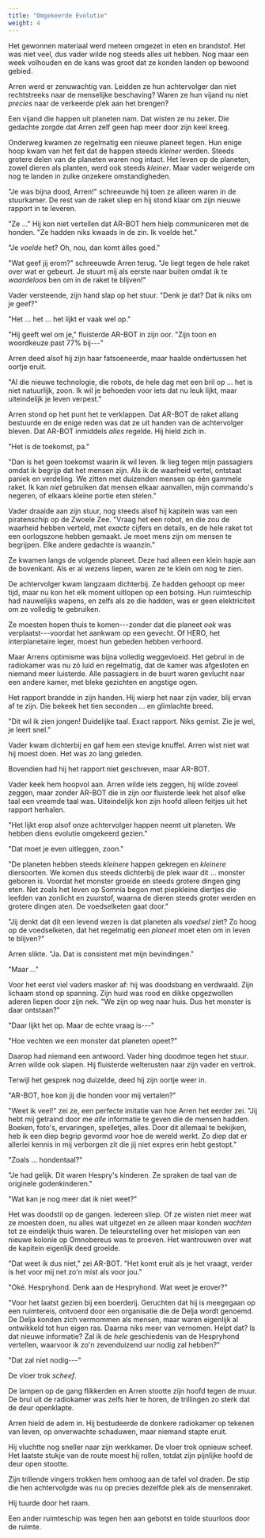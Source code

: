 ```yaml
---
title: "Omgekeerde Evolutie"
weight: 4
---
```


Het gewonnen materiaal werd meteen omgezet in eten en brandstof. Het was niet veel, dus vader wilde nog steeds alles uit hebben. Nog maar een week volhouden en de kans was groot dat ze konden landen op bewoond gebied. 

Arren werd er zenuwachtig van. Leidden ze hun achtervolger dan niet rechtstreeks naar de menselijke beschaving? Waren ze hun vijand nu niet _precies_ naar de verkeerde plek aan het brengen?

Een vijand die happen uit planeten nam. Dat wisten ze nu zeker. Die gedachte zorgde dat Arren zelf geen hap meer door zijn keel kreeg.

Onderweg kwamen ze regelmatig een nieuwe planeet tegen. Hun enige hoop kwam van het feit dat de happen steeds _kleiner_ werden. Steeds grotere delen van de planeten waren nog intact. Het leven op de planeten, zowel dieren als planten, werd ook steeds _kleiner_. Maar vader weigerde om nog te landen in zulke onzekere omstandigheden.

"Je was bijna dood, Arren!" schreeuwde hij toen ze alleen waren in de stuurkamer. De rest van de raket sliep en hij stond klaar om zijn nieuwe rapport in te leveren.

"Ze ..." Hij kon niet vertellen dat AR-BOT hem hielp communiceren met de honden. "Ze hadden niks kwaads in de zin. Ik voelde het."

"Je _voelde_ het? Oh, nou, dan komt álles goed."

"Wat geef jij erom?" schreeuwde Arren terug. "Je liegt tegen de hele raket over wat er gebeurt. Je stuurt mij als eerste naar buiten omdat ik te _waardeloos_ ben om in de raket te blijven!"

Vader versteende, zijn hand slap op het stuur. "Denk je dat? Dat ik niks om je geef?"

"Het ... het ... het lijkt er vaak wel op."

"Hij geeft wel om je," fluisterde AR-BOT in zijn oor. "Zijn toon en woordkeuze past 77% bij---" 

Arren deed alsof hij zijn haar fatsoeneerde, maar haalde ondertussen het oortje eruit.

"Al die nieuwe technologie, die robots, de hele dag met een bril op ... het is niet natuurlijk, zoon. Ik wil je behoeden voor iets dat nu leuk lijkt, maar uiteindelijk je leven verpest."

Arren stond op het punt het te verklappen. Dat AR-BOT de raket allang bestuurde en de enige reden was dat ze uit handen van de achtervolger bleven. Dat AR-BOT inmiddels _alles_ regelde. Hij hield zich in. 

"Het is de toekomst, pa."

"Dan is het geen toekomst waarin ik wil leven. Ik lieg tegen mijn passagiers omdat ik begrijp dat het mensen zijn. Als ik de waarheid vertel, ontstaat paniek en verdeling. We zitten met duizenden mensen op één gammele raket. Ik kan _niet_ gebruiken dat mensen elkaar aanvallen, mijn commando's negeren, of elkaars kleine portie eten stelen."

Vader draaide aan zijn stuur, nog steeds alsof hij kapitein was van een piratenschip op de Zwoele Zee. "Vraag het een robot, en die zou de waarheid hebben verteld, met _exacte_ cijfers en details, en de hele raket tot een oorlogszone hebben gemaakt. Je moet mens zijn om mensen te begrijpen. Elke andere gedachte is waanzin."

Ze kwamen langs de volgende planeet. Deze had alleen een klein hapje aan de bovenkant. Als er al wezens liepen, waren ze te klein om nog te zien. 

De achtervolger kwam langzaam dichterbij. Ze hadden gehoopt op meer tijd, maar nu kon het elk moment uitlopen op een botsing. Hun ruimteschip had nauwelijks wapens, en zelfs als ze die hadden, was er geen elektriciteit om ze volledig te gebruiken.

Ze moesten hopen thuis te komen---zonder dat die planeet _ook_ was verplaatst---voordat het aankwam op een gevecht. Of HERO, het interplanetaire leger, moest hun gebeden hebben verhoord.

Maar Arrens optimisme was bijna volledig weggevloeid. Het gebrul in de radiokamer was nu zó luid en regelmatig, dat de kamer was afgesloten en niemand meer luisterde. Alle passagiers in de buurt waren gevlucht naar een andere kamer, met bleke gezichten en angstige ogen.

Het rapport brandde in zijn handen. Hij wierp het naar zijn vader, blij ervan af te zijn. Die bekeek het tien seconden ... en glimlachte breed.

"Dit wil ik zien jongen! Duidelijke taal. Exact rapport. Niks gemist. Zie je wel, je leert snel."

Vader kwam dichterbij en gaf hem een stevige knuffel. Arren wist niet wat hij moest doen. Het was zo lang geleden.

Bovendien had hij het rapport niet geschreven, maar AR-BOT.

Vader keek hem hoopvol aan. Arren wilde iets zeggen, hij wilde zoveel zeggen, maar zonder AR-BOT die in zijn oor fluisterde leek het alsof elke taal een vreemde taal was. Uiteindelijk kon zijn hoofd alleen feitjes uit het rapport herhalen.

"Het lijkt erop alsof onze achtervolger happen neemt uit planeten. We hebben diens evolutie omgekeerd gezien."

"Dat moet je even uitleggen, zoon."

"De planeten hebben steeds _kleinere_ happen gekregen en _kleinere_ diersoorten. We komen dus steeds dichterbij de plek waar dit ... monster geboren is. Voordat het monster groeide en steeds grotere dingen ging eten. Net zoals het leven op Somnia begon met piepkleine diertjes die leefden van zonlicht en zuurstof, waarna de dieren steeds groter werden en grotere dingen aten. De voedselketen gaat door."

"Jij denkt dat dit een levend wezen is dat planeten als _voedsel_ ziet? Zo hoog op de voedselketen, dat het regelmatig een _planeet_ moet eten om in leven te blijven?"

Arren slikte. "Ja. Dat is consistent met mijn bevindingen."

"Maar ..." 

Voor het eerst viel vaders masker af: hij was doodsbang en verdwaald. Zijn lichaam stond op spanning. Zijn huid was rood en dikke opgezwollen aderen liepen door zijn nek. "We zijn op weg naar huis. Dus het monster is daar ontstaan?"

"Daar lijkt het op. Maar de echte vraag is---"

"Hoe vechten we een monster dat planeten opeet?" 

Daarop had niemand een antwoord. Vader hing doodmoe tegen het stuur. Arren wilde ook slapen. Hij fluisterde welterusten naar zijn vader en vertrok. 

Terwijl het gesprek nog duizelde, deed hij zijn oortje weer in.

"AR-BOT, hoe kon jij die honden voor mij vertalen?"

"Weet ik veel!" zei ze, een perfecte imitatie van hoe Arren het eerder zei. "Jij hebt mij getraind door me _alle_ informatie te geven die de mensen hadden. Boeken, foto's, ervaringen, spelletjes, alles. Door dit allemaal te bekijken, heb ik een diep begrip gevormd voor hoe de wereld werkt. Zo diep dat er allerlei kennis in mij verborgen zit die jij niet expres erin hebt gestopt."

"Zoals ... hondentaal?"

"Je had gelijk. Dit waren Hespry's kinderen. Ze spraken de taal van de originele godenkinderen."

"Wat kan je nog meer dat ik niet weet?" 

Het was doodstil op de gangen. Iedereen sliep. Of ze wisten niet meer wat ze moesten doen, nu alles wat uitgezet en ze alleen maar konden _wachten_ tot ze eindelijk thuis waren. De teleurstelling over het mislopen van een nieuwe kolonie op Omnobereus was te proeven. Het wantrouwen over wat de kapitein eigenlijk deed groeide.

"Dat weet ik dus niet," zei AR-BOT. "Het komt eruit als je het vraagt, verder is het voor mij net zo'n mist als voor jou."

"Oké. Hespryhond. Denk aan de Hespryhond. Wat weet je erover?"

"Voor het laatst gezien bij een boerderij. Geruchten dat hij is meegegaan op een ruimtereis, ontvoerd door een organisatie die de Delja wordt genoemd. De Delja konden zich vermommen als mensen, maar waren eigenlijk al ontwikkeld tot hun eigen ras. Daarna niks meer van vernomen. Helpt dat? Is dat nieuwe informatie? Zal ik de _hele_ geschiedenis van de Hespryhond vertellen, waarvoor ik zo'n zevenduizend uur nodig zal hebben?"

"Dat zal niet nodig---"

De vloer trok _scheef_. 

De lampen op de gang flikkerden en Arren stootte zijn hoofd tegen de muur. De brul uit de radiokamer was zelfs hier te horen, de trillingen zo sterk dat de deur openklapte. 

Arren hield de adem in. Hij bestudeerde de donkere radiokamer op tekenen van leven, op onverwachte schaduwen, maar niemand stapte eruit.

Hij vluchtte nog sneller naar zijn werkkamer. De vloer trok opnieuw scheef. Het laatste stukje van de route moest hij rollen, totdat zijn pijnlijke hoofd de deur open stootte.

Zijn trillende vingers trokken hem omhoog aan de tafel vol draden. De stip die hen achtervolgde was nu op precies dezelfde plek als de mensenraket. 

Hij tuurde door het raam.

Een ander ruimteschip was tegen hen aan gebotst en tolde stuurloos door de ruimte.